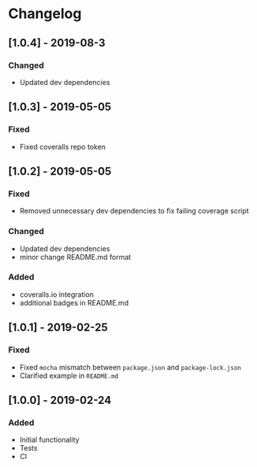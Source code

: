 # Changelog

## [1.0.4] - 2019-08-3

### Changed

- Updated dev dependencies

## [1.0.3] - 2019-05-05

### Fixed

- Fixed coveralls repo token

## [1.0.2] - 2019-05-05

### Fixed

- Removed unnecessary dev dependencies to fix failing coverage script

### Changed

- Updated dev dependencies
- minor change README.md format

### Added

- coveralls.io integration
- additional badges in README.md

## [1.0.1] - 2019-02-25

### Fixed

- Fixed `mocha` mismatch between `package.json` and `package-lock.json`
- Clarified example in `README.md`

## [1.0.0] - 2019-02-24

### Added

- Initial functionality
- Tests
- CI

